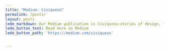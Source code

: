 ```yaml
---
title: "Medium: Civiqueso"
permalink: /posts/
layout: posts
lede_markdown: Our Medium publication is Civiqueso—stories of design, technology, and innovation in the civic melting pot of Austin, Texas.
lede_button_text: Read more on Medium
lede_button_path: 'https://medium.com/civiqueso'


---
```

